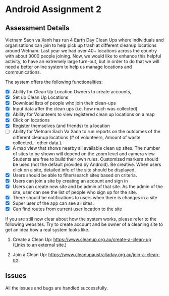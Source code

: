 # Android Assignment 2

## Assessment Details

Vietnam Sach va Xanh has run 4 Earth Day Clean Ups where individuals and organisations can join to help pick up trash at different cleanup locations around Vietnam. Last year we had over 40+ locations across the country with about 3000 people joining. Now, we would like to enhance this helpful activity, to have an extremely large turn-out, but in order to do that we will need a better online system to help us manage locations and communications.  

The system offers the following functionalities:

- [x] Ability for Clean Up Location Owners to create accounts,
- [x] Set up Clean Up Locations
- [x] Download lists of people who join their clean-ups
- [x] Input data after the clean ups (i.e. how much was collected).
- [x] Ability for Volunteers to view registered clean up locations on a map
- [x] Click on locations
- [x] Register themselves (and friends) to a location
- [ ] Ability for Vietnam Sach Va Xanh to run reports on the outcomes of the different cleanup locations (# of volunteers, Amount of waste collected... other data.).
- [x] A map view that shows nearby all available clean up sites. The number of sites to be shown will depend on the zoom level and camera view. Students are free to build their own rules. Customized markers should be used (not the default provided by Android). Be creative. When users click on a site, detailed info of the site should be displayed. 
- [x] Users should be able to filter/search sites based on criteria.
- [x] Users can join a site by creating an account and sign in
- [x] Users can create new site and be admin of that site. As the admin of the site, user can see the list of people who sign up for the site.
- [x] There should be notifications to users when there is changes in a site
- [x] Super user of the app can see all sites.
- [x] Can find routes from current user location to the site

If you are still now clear about how the system works, please refer to the following websites. Try to create account and be owner of a cleaning site to get an idea how a real system looks like. 

1. Create a Clean Up: https://www.cleanup.org.au/create-a-clean-up (Links to an external site.) 

2. Join a Clean Up: https://www.cleanupaustraliaday.org.au/join-a-clean-up

 ## Issues
 All the issues and bugs are handled successfully.
